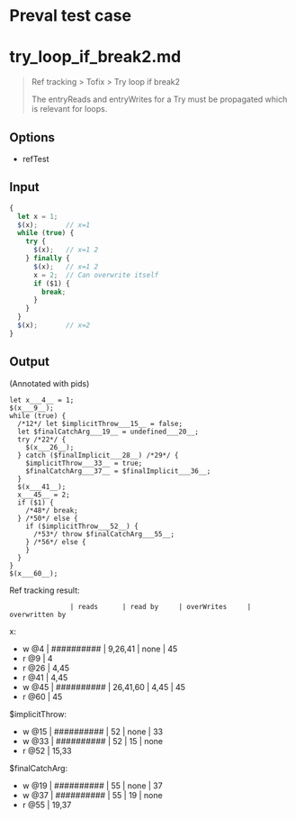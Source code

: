 # Preval test case

# try_loop_if_break2.md

> Ref tracking > Tofix > Try loop if break2
>
> The entryReads and entryWrites for a Try must be propagated which is relevant for loops.

## Options

- refTest

## Input

`````js filename=intro
{
  let x = 1;
  $(x);       // x=1
  while (true) {
    try {
      $(x);   // x=1 2
    } finally {
      $(x);   // x=1 2
      x = 2;  // Can overwrite itself
      if ($1) {
        break;
      }
    }
  }
  $(x);       // x=2
}
`````

## Output

(Annotated with pids)

`````filename=intro
let x___4__ = 1;
$(x___9__);
while (true) {
  /*12*/ let $implicitThrow___15__ = false;
  let $finalCatchArg___19__ = undefined___20__;
  try /*22*/ {
    $(x___26__);
  } catch ($finalImplicit___28__) /*29*/ {
    $implicitThrow___33__ = true;
    $finalCatchArg___37__ = $finalImplicit___36__;
  }
  $(x___41__);
  x___45__ = 2;
  if ($1) {
    /*48*/ break;
  } /*50*/ else {
    if ($implicitThrow___52__) {
      /*53*/ throw $finalCatchArg___55__;
    } /*56*/ else {
    }
  }
}
$(x___60__);
`````

Ref tracking result:

                   | reads      | read by     | overWrites     | overwritten by
x:
  - w @4       | ########## | 9,26,41     | none           | 45
  - r @9       | 4
  - r @26      | 4,45
  - r @41      | 4,45
  - w @45      | ########## | 26,41,60    | 4,45           | 45
  - r @60      | 45

$implicitThrow:
  - w @15          | ########## | 52          | none           | 33
  - w @33          | ########## | 52          | 15             | none
  - r @52          | 15,33

$finalCatchArg:
  - w @19          | ########## | 55          | none           | 37
  - w @37          | ########## | 55          | 19             | none
  - r @55          | 19,37
